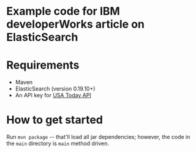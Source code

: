 Example code for IBM developerWorks article on ElasticSearch
========================================================

# Requirements

* Maven
* ElasticSearch (version 0.19.10+)
* An API key for [USA Today API](http://developer.usatoday.com/)

# How to get started

Run `mvn package` -- that'll load all jar dependencies; however, the code in the `main` directory is `main` method driven.
